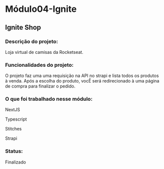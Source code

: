 # Módulo04-Ignite
## Ignite Shop

### Descrição do projeto:
<p>Loja virtual de camisas da Rocketseat.</p>

### Funcionalidades do projeto:
<p>O projeto faz uma uma requisição na API no strapi e lista todos os produtos à venda. Após a escolha do produto, vocÊ será redirecionado à uma página de compra para finalizar o pedido.</p>


### O que foi trabalhado nesse módulo:
<p>NextJS</p>
<p>Typescript</p>
<p>Stitches</p>
<p>Strapi</p>

### Status:
<p>Finalizado</p>
